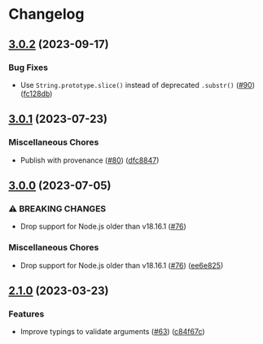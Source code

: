 # Changelog

## [3.0.2](https://github.com/meyfa/runstring/compare/v3.0.1...v3.0.2) (2023-09-17)


### Bug Fixes

* Use `String.prototype.slice()` instead of deprecated `.substr()` ([#90](https://github.com/meyfa/runstring/issues/90)) ([fc128db](https://github.com/meyfa/runstring/commit/fc128db599a086d5787bec7183f734f25c03f51c))

## [3.0.1](https://github.com/meyfa/runstring/compare/v3.0.0...v3.0.1) (2023-07-23)


### Miscellaneous Chores

* Publish with provenance ([#80](https://github.com/meyfa/runstring/issues/80)) ([dfc8847](https://github.com/meyfa/runstring/commit/dfc8847ff78c628f26bbd8245272c46159da00db))

## [3.0.0](https://github.com/meyfa/runstring/compare/v2.1.0...v3.0.0) (2023-07-05)


### ⚠ BREAKING CHANGES

* Drop support for Node.js older than v18.16.1 ([#76](https://github.com/meyfa/runstring/issues/76))

### Miscellaneous Chores

* Drop support for Node.js older than v18.16.1 ([#76](https://github.com/meyfa/runstring/issues/76)) ([ee6e825](https://github.com/meyfa/runstring/commit/ee6e82586120360eb6777b2797b4e0eacfa4461b))

## [2.1.0](https://github.com/meyfa/runstring/compare/v2.0.1...v2.1.0) (2023-03-23)


### Features

* Improve typings to validate arguments ([#63](https://github.com/meyfa/runstring/issues/63)) ([c84f67c](https://github.com/meyfa/runstring/commit/c84f67c69f5c2dabb175217f3172417621fe0a3c))
